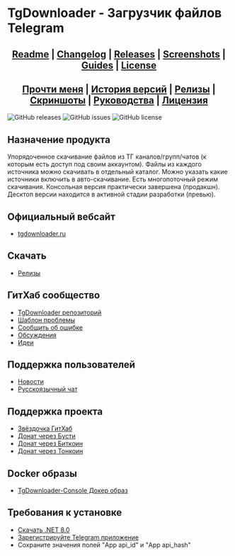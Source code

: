 ﻿# TgDownloader - Загрузчик файлов Telegram

## <div align="center"><b><a href="README.md">Readme</a> | <a href="CHANGELOG.md">Changelog</a> | <a href="Docs/RELEASE.md">Releases</a> | <a href="Docs/SCREENSHOTS.md">Screenshots</a> | <a href="Docs/GUIDES.md">Guides</a> | <a href="LICENSE.md">License</a></b></div>
## <div align="center"><b><a href="README-RUS.md">Прочти меня</a> | <a href="CHANGELOG-RUS.md">История версий</a> | <a href="Docs/RELEASE.md">Релизы</a> | <a href="Docs/SCREENSHOTS.md">Скриншоты</a> | <a href="Docs/GUIDES-RUS.md">Руководства</a> | <a href="LICENSE.md">Лицензия</a></b></div>

![GitHub releases](https://img.shields.io/github/downloads/DamianMorozov/TgDownloader/total?style=social)
![GitHub issues](https://img.shields.io/github/issues/DamianMorozov/TgDownloader?style=social)
![GitHub license](https://img.shields.io/github/license/DamianMorozov/TgDownloader?style=social)

## Назначение продукта
Упорядоченное скачивание файлов из ТГ каналов/групп/чатов (к которым есть доступ под своим аккаунтом). Файлы из каждого источника можно скачивать в отдельный каталог. Можно указать какие источники включить в авто-скачивание. Есть многопоточный режим скачивания. Консольная версия практически завершена (продакшн). Десктоп версии находится в активной стадии разработки (превью).

## Официальный вебсайт
- [tgdownloader.ru](http://tgdownloader.ru)

## Скачать
- [Релизы](https://github.com/DamianMorozov/TgDownloader/releases)

## ГитХаб сообщество
- [TgDownloader репозиторий](https://github.com/DamianMorozov/TgDownloader)
- [Шаблон проблемы](https://github.com/DamianMorozov/TgDownloader/blob/main/Docs/ISSUE.md)
- [Сообщить об ошибке](https://github.com/DamianMorozov/TgDownloader/issues)
- [Обсуждения](https://github.com/DamianMorozov/TgDownloader/discussions)
- [Идеи](https://github.com/DamianMorozov/TgDownloader/discussions/categories/ideas)

## Поддержка пользователей
- [Новости](https://t.me/TgDownloader)
- [Русскоязычный чат](https://t.me/TgDownloaderChatRus)

## Поддержка проекта
- [Звёздочка ГитХаб](https://github.com/DamianMorozov/TgDownloader)
- [Донат через Бусти](https://boosty.to/tgdownloader)
- [Донат через Биткоин](1FJayytWUK6vkxK2nUcD2TJskk3g9ZnmfW)
- [Донат через Тонкоин](UQBkjSs3XPmraI_sS4Mf05SMd1y44DahNhwPg9ySp3V-M3N6)

## Docker образы
- [TgDownloader-Console Докер образ](https://hub.docker.com/repository/docker/damianmorozov/tgdownloader-console)

## Требования к установке
- [Скачать .NET 8.0](https://dotnet.microsoft.com/ru-ru/download/dotnet/8.0)
- [Зарегистрируйте Telegram приложение](https://my.telegram.org/apps)
- Сохраните значения полей "App api_id" и "App api_hash"
